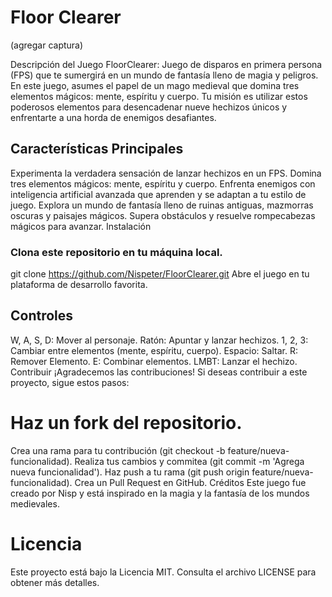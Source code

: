# Floor Clearer
(agregar captura)

Descripción del Juego
FloorClearer: Juego de disparos en primera persona (FPS) que te sumergirá en un mundo de fantasía lleno de magia y peligros. En este juego, asumes el papel de un mago medieval que domina tres elementos mágicos: mente, espíritu y cuerpo. Tu misión es utilizar estos poderosos elementos para desencadenar nueve hechizos únicos y enfrentarte a una horda de enemigos desafiantes.

## Características Principales
Experimenta la verdadera sensación de lanzar hechizos en un FPS.
Domina tres elementos mágicos: mente, espíritu y cuerpo.
Enfrenta enemigos con inteligencia artificial avanzada que aprenden y se adaptan a tu estilo de juego.
Explora un mundo de fantasía lleno de ruinas antiguas, mazmorras oscuras y paisajes mágicos.
Supera obstáculos y resuelve rompecabezas mágicos para avanzar.
Instalación

### Clona este repositorio en tu máquina local.
git clone https://github.com/Nispeter/FloorClearer.git
Abre el juego en tu plataforma de desarrollo favorita.

## Controles
W, A, S, D: Mover al personaje.
Ratón: Apuntar y lanzar hechizos.
1, 2, 3: Cambiar entre elementos (mente, espíritu, cuerpo).
Espacio: Saltar.
R: Remover Elemento.
E: Combinar elementos.
LMBT: Lanzar el hechizo.
Contribuir
¡Agradecemos las contribuciones! Si deseas contribuir a este proyecto, sigue estos pasos:

# Haz un fork del repositorio.
Crea una rama para tu contribución (git checkout -b feature/nueva-funcionalidad).
Realiza tus cambios y commitea (git commit -m 'Agrega nueva funcionalidad').
Haz push a tu rama (git push origin feature/nueva-funcionalidad).
Crea un Pull Request en GitHub.
Créditos
Este juego fue creado por Nisp y está inspirado en la magia y la fantasía de los mundos medievales.

# Licencia
Este proyecto está bajo la Licencia MIT. Consulta el archivo LICENSE para obtener más detalles.
